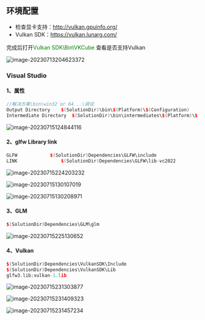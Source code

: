 ## 环境配置

-   检查显卡支持：http://vulkan.gpuinfo.org/
-   Vulkan SDK：https://vulkan.lunarg.com/





完成后打开<font color="green">Vulkan SDK\Bin\VKCube</font> 查看是否支持Vulkan

![image-20230713204623372](E:/dev/Typora-Note/Vulkan/00_Environment.assets/image-20230713204623372.png)

### Visual Studio

#### 1、属性

```CPP
//解决方案\bin\win32 or 64...\调试
Output Directory	$(SolutionDir)\bin\$(Platform)\$(Configuration)
Intermediate Directory	$(SolutionDir)\bin\intermediates\$(Platform)\$(Configuration)
```

![image-20230715124844116](E:/dev/Typora-Note/Vulkan/00_Environment.assets/image-20230715124844116.png)

#### 2、glfw Library link

```C++
GLFW			$(SolutionDir)Dependencies\GLFW\include
LINK    			$(SolutionDir)Dependencies\GLFW\lib-vc2022
```

![image-20230715224203232](E:/dev/Typora-Note/Vulkan/00_Environment.assets/image-20230715224203232.png)

![image-20230715130107019](E:/dev/Typora-Note/Vulkan/00_Environment.assets/image-20230715130107019.png)

![image-20230715130208971](E:/dev/Typora-Note/Vulkan/00_Environment.assets/image-20230715130208971.png)

#### 3、GLM

```C++
$(SolutionDir)Dependencies\GLM\glm
```

![image-20230715225130652](E:/dev/Typora-Note/Vulkan/00_Environment.assets/image-20230715225130652.png)

#### 4、Vulkan

```cpp
$(SolutionDir)Dependencies\VulkanSDK\Include
$(SolutionDir)Dependencies\VulkanSDK\Lib
glfw3.lib;vulkan-1.lib
```

![image-20230715231303877](E:/dev/Typora-Note/Vulkan/00_Environment.assets/image-20230715231303877.png)

![image-20230715231409323](E:/dev/Typora-Note/Vulkan/00_Environment.assets/image-20230715231409323.png)

![image-20230715231457234](E:/dev/Typora-Note/Vulkan/00_Environment.assets/image-20230715231457234.png)